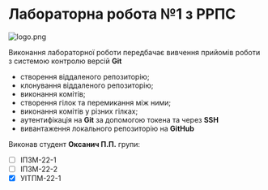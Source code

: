 # Лабораторна робота №1 з РРПС
![logo.png](https://github.com/PetroOk/RRPS01-/blob/138e11c30daae367e5df492f5485352fd02a820a/logo.png)

Виконання лабораторної роботи передбачає вивчення прийомів роботи з системою контролю версій **Git**

- створення віддаленого репозиторію;
- клонування віддаленого репозиторію;
- виконання комітів;
- створення гілок та перемикання між ними;
- виконання комітів у різних гілках;
- аутентифікація на **Git** за допомогою токена та через **SSH**
- вивантаження локального репозиторію на **GitHub**

Виконав студент **Оксанич П.П.** групи:

- [ ] ІПЗМ-22-1
- [ ] ІПЗМ-22-2
- [x] УІТПМ-22-1
